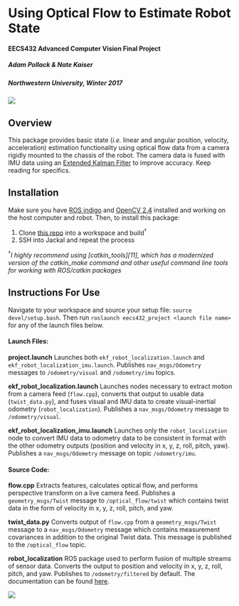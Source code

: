 Using Optical Flow to Estimate Robot State
==============
#### EECS432 Advanced Computer Vision Final Project
##### Adam Pollack & Nate Kaiser
##### *Northwestern University, Winter 2017*

![][1]

## Overview
This package provides basic state (*i.e.* linear and angular position, velocity, acceleration) estimation functionality using optical flow data from a camera rigidly mounted to the chassis of the robot. The camera data is fused with IMU data using an [Extended Kalman Filter][2] to improve accuracy. Keep reading for specifics.


## Installation
Make sure you have [ROS indigo][3] and [OpenCV 2.4][4] installed and working on the host computer and robot. Then, to install this package:

1. Clone [this repo][5] into a workspace and build<sup>&dagger;</sup>
2. SSH into Jackal and repeat the process

<sup>&dagger;</sup>*I highly recommend using [catkin_tools][11], which has a modernized version of the catkin_make command and other useful command line tools for working with ROS/catkin packages*


## Instructions For Use
Navigate to your workspace and source your setup file: `source devel/setup.bash`. Then run `roslaunch eecs432_project <launch file name>` for any of the launch files below.

#### Launch Files:
**project.launch**
Launches both `ekf_robot_localization.launch` and `ekf_robot_localization_imu.launch`. Publishes `nav_msgs/Odometry` messages to `/odometry/visual` and `/odometry/imu` topics.

**ekf_robot_localization.launch**
Launches nodes necessary to extract motion from a camera feed (`flow.cpp`), converts that output to usable data (`twist_data.py`), and fuses visual and IMU data to create visual-inertial odometry (`robot_localization`). Publishes a `nav_msgs/Odometry` message to `/odometry/visual`.

**ekf_robot_localization_imu.launch**
Launches only the `robot_localization` node to convert IMU data to odometry data to be consistent in format with the other odometry outputs (position and velocity in x, y, z, roll, pitch, yaw). Publishes a `nav_msgs/Odometry` message on topic `/odometry/imu`.

#### Source Code:
**flow.cpp**
Extracts features, calculates optical flow, and performs perspective transform on a live camera feed. Publishes a `geometry_msgs/Twist` message to `/optical_flow/twist` which contains twist data in the form of velocity in x, y, z, roll, pitch, and yaw.

**twist_data.py**
Converts output of `flow.cpp` from a `geometry_msgs/Twist` message to a `nav_msgs/Odometry` message which contains measurement covariances in addition to the original Twist data. This message is published to the `/optical_flow` topic.

**robot_localization**
ROS package used to perform fusion of multiple streams of sensor data. Converts the output to position and velocity in x, y, z, roll, pitch, and yaw. Publishes to `/odometry/filtered` by default. The documentation can be found [here][6].

![][7]

<!-- File Locations -->
[1]: https://github.com/apollack11/advanced-computer-vision/blob/master/media/optical_flow_points_room.gif
[2]: https://en.wikipedia.org/wiki/Extended_Kalman_filter
[3]: http://wiki.ros.org/indigo
[4]: http://docs.opencv.org/2.4.13.2/
[5]: https://github.com/apollack11/advanced-computer-vision
[6]: http://wiki.ros.org/robot_localization?distro=indigo
[7]: https://github.com/apollack11/advanced-computer-vision/blob/master/media/jackal_rotating.gif
